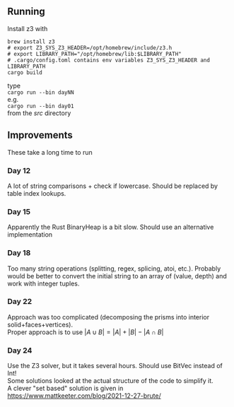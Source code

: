 ## Running

Install z3 with 
```
brew install z3
# export Z3_SYS_Z3_HEADER=/opt/homebrew/include/z3.h
# export LIBRARY_PATH="/opt/homebrew/lib:$LIBRARY_PATH"
# .cargo/config.toml contains env variables Z3_SYS_Z3_HEADER and LIBRARY_PATH
cargo build
```


type  
`cargo run --bin dayNN`  
e.g.  
`cargo run --bin day01`  
from the *src* directory

## Improvements
These take a long time to run

### Day 12
A lot of string comparisons + check if lowercase. Should be replaced by table index lookups.

### Day 15
Apparently the Rust BinaryHeap is a bit slow. Should use an alternative implementation

### Day 18
Too many string operations (splitting, regex, splicing, atoi, etc.).
Probably would be better to convert the initial string to an array of (value, depth) and work with integer tuples.

### Day 22
Approach was too complicated (decomposing the prisms into interior solid+faces+vertices).\
Proper approach is to use $|A \cup B| = |A| + |B| - |A \cap B|$

### Day 24
Use the Z3 solver, but it takes several hours. Should use BitVec instead of Int! \
Some solutions looked at the actual structure of the code to simplify it. \
A clever "set based" solution is given in https://www.mattkeeter.com/blog/2021-12-27-brute/

<!--
cargo new day00 --bin --vcs none

https://stackoverflow.com/questions/32723794/how-do-i-write-a-function-that-takes-both-owned-and-non-owned-string-collections
-->

